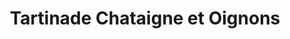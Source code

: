 ---
title: "Tartinade Chataigne et Oignons "
draft: false
layout: recettes
type: plat
categories:
  - Tartinade
  - Accompagnement
regime:
  - vegan
  - sans-gluten
  - sans-lactose
cuisson: Oui
temperature: Froid
plate: 200
check: Oui
checkAlwaysOk: false
ingredients:
  legumes:
    - title: Oignon
      quantite: 5
      unit: Kg
    - title: Purée chataîgne sans sucre
      quantite: 6
      unit: Kg
  lof:
    - title: Huile végétale
    - title: Crème soja
      quantite: 500
      unit: ml
  epices:
    - title: Romarin
    - title: Thym
    - title: Poivre
  autres:
    - title: Levure de bière
      quantite: 500
      unit: grammes
  sucres:
    - title: sucre blanc
      quantite: 200
      unit: grammes
materiel:
  - Bruleur
  - Robot Mixeur
preparation: >-
  Couper les oignons et les faire caraméliser dans une poêle. Ajouter sucre sel
  thym et romarin quelques minutes avant la fin de la cuisson. 


  Puis mixer tout les ingrédients restant + les oignons ensemble.  Ajouter huile jusqu'à avoir une belle consistance.
publishDate: 2025-05-11T12:24:00.000Z
---